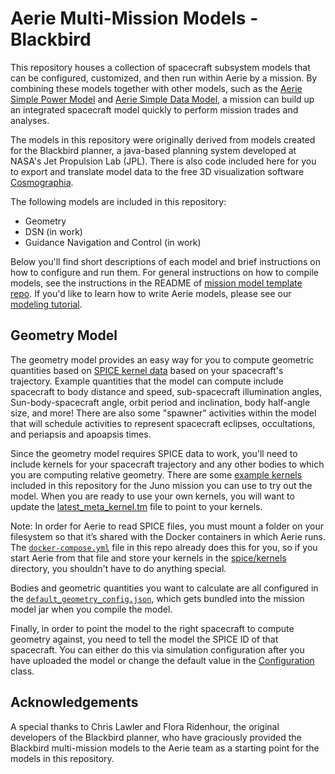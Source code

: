 # Aerie Multi-Mission Models - Blackbird

This repository houses a collection of spacecraft subsystem models that can be configured, customized, and then run
within Aerie by a mission. By combining these models together with other models, such as the
[Aerie Simple Power Model](https://github.com/NASA-AMMOS/aerie-simple-model-power) and [Aerie Simple Data Model](https://github.com/NASA-AMMOS/aerie-simple-model-data),
a mission can build up an integrated spacecraft model quickly to perform mission trades and analyses.

The models in this
repository were originally derived from models created for the Blackbird planner, a java-based planning system developed
at NASA's Jet Propulsion Lab (JPL). There is also code included here for you to export and translate model data to the
free 3D visualization software [Cosmographia](https://cosmoguide.org/).

The following models are included in this repository:
- Geometry
- DSN (in work)
- Guidance Navigation and Control (in work)

Below you'll find short descriptions of each model and brief instructions on how to configure and run them. For general
instructions on how to compile models, see the instructions in the README of [mission model template repo](https://github.com/NASA-AMMOS/aerie-mission-model-template?tab=readme-ov-file#aerie-mission-model-template).
If you'd like to learn how to write Aerie models, please see our [modeling tutorial](https://nasa-ammos.github.io/aerie-docs/tutorials/mission-modeling/introduction/).

## Geometry Model

The geometry model provides an easy way for you to compute geometric quantities based on [SPICE kernel data](https://naif.jpl.nasa.gov/naif/data.html)
based on your spacecraft's trajectory. Example quantities that the model can compute include spacecraft to body distance and speed,
sub-spacecraft illumination angles, Sun-body-spacecraft angle, orbit period and inclination, body half-angle size, and more!
There are also some "spawner" activities within the model that will schedule activities to represent spacecraft eclipses,
occultations, and periapsis and apoapsis times.

Since the geometry model requires SPICE data to work, you'll need to include kernels for your spacecraft trajectory and
any other bodies to which you are computing relative geometry. There are some [example kernels](spice/kernels) included
in this repository for the Juno mission you can use to try out the model. When you are ready to use your own kernels,
you will want to update the [latest_meta_kernel.tm](spice/kernels/latest_meta_kernel.tm) file to point to your kernels.

Note: In order for Aerie to read SPICE files, you must mount a folder on your filesystem so that it’s shared with the
Docker containers in which Aerie runs. The [`docker-compose.yml`]() file in this repo already does this for you, so if you
start Aerie from that file and store your kernels in the [spice/kernels](spice/kernels) directory, you shouldn't have
to do anything special.

Bodies and geometric quantities you want to calculate are all configured in the [`default_geometry_config.json`](src/main/resources/missionmodel/default_geometry_config.json),
which gets bundled into the mission model jar when you compile the model.

Finally, in order to point the model to the right spacecraft to compute geometry against, you need to tell the model the
SPICE ID of that spacecraft. You can either do this via simulation configuration after you have uploaded the model or change
the default value in the [Configuration](src/main/java/missionmodel/Configuration.java) class.

## Acknowledgements

A special thanks to Chris Lawler and Flora Ridenhour, the original developers of the Blackbird planner, who have graciously provided the Blackbird multi-mission models to the Aerie team as a starting point for the models in this repository.

